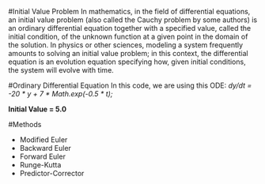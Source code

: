 #Initial Value Problem
In mathematics, in the field of differential equations, an initial value problem (also called the Cauchy problem by some authors) is an ordinary differential equation together with a specified value, called the initial condition, of the unknown function at a given point in the domain of the solution. In physics or other sciences, modeling a system frequently amounts to solving an initial value problem; in this context, the differential equation is an evolution equation specifying how, given initial conditions, the system will evolve with time.

#Ordinary Differential Equation
In this code, we are using this ODE:
<i>dy/dt = -20 * y + 7 * Math.exp(-0.5 * t);</i>

<b>Initial Value = 5.0</b>

#Methods
+ Modified Euler
+ Backward Euler
+ Forward Euler
+ Runge-Kutta
+ Predictor-Corrector

